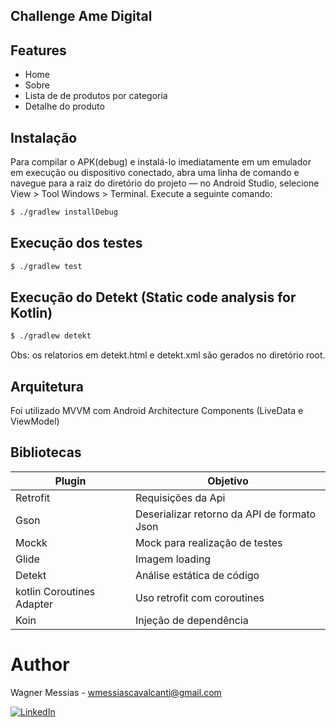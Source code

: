 ## Challenge Ame Digital

## Features
- Home
- Sobre
- Lista de de produtos por categoria
- Detalhe do produto
## Instalação
Para compilar o APK(debug) e instalá-lo imediatamente em um emulador em execução ou dispositivo conectado, abra uma linha de comando e navegue para a raiz do diretório do projeto — no Android Studio, selecione View > Tool Windows > Terminal.
Execute a seguinte comando:
```sh
$ ./gradlew installDebug
```
## Execução dos testes
```sh
$ ./gradlew test
```
## Execução do Detekt (Static code analysis for Kotlin)
```sh
$ ./gradlew detekt
```
Obs: os relatorios em detekt.html e detekt.xml são gerados no diretório root.

## Arquitetura
Foi utilizado MVVM com Android Architecture Components (LiveData e ViewModel)

## Bibliotecas

| Plugin | Objetivo |
| ------ | ------ |
| Retrofit | Requisições da Api |
| Gson | Deserializar retorno da API de formato Json |
| Mockk | Mock para realização de testes |
| Glide | Imagem loading   |
| Detekt | Análise estática de código  |
| kotlin Coroutines Adapter | Uso retrofit com coroutines  |
| Koin | Injeção de dependência |

# Author
 Wagner Messias - wmessiascavalcanti@gmail.com

[![LinkedIn](https://img.shields.io/badge/LinkedIn-Wagner%20Messias-blue.svg)](https://www.linkedin.com/in/wagnermessias/)